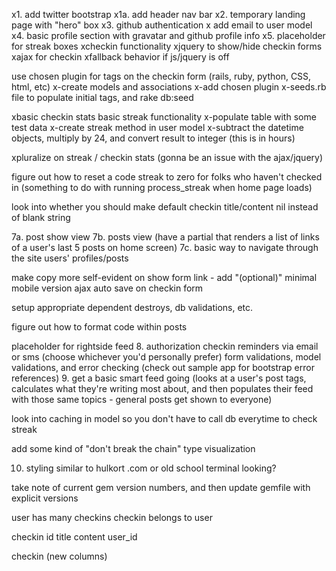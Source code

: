 x1. add twitter bootstrap
x1a. add header nav bar
x2. temporary landing page with "hero" box
x3. github authentication
x add email to user model
x4. basic profile section with gravatar and github profile info
x5. placeholder for streak boxes
xcheckin functionality
xjquery to show/hide checkin forms
xajax for checkin
xfallback behavior if js/jquery is off

use chosen plugin for tags on the checkin form (rails, ruby, python, CSS, html, etc)
x-create models and associations
x-add chosen plugin
x-seeds.rb file to populate initial tags, and rake db:seed

xbasic checkin stats
basic streak functionality
x-populate table with some test data
x-create streak method in user model
x-subtract the datetime objects, multiply by 24, and convert result to integer (this is in hours)

xpluralize on streak / checkin stats (gonna be an issue with the ajax/jquery)

figure out how to reset a code streak to zero for folks who haven't checked in (something to do with running process_streak when home page loads)

look into whether you should make default checkin title/content nil instead of blank string

7a. post show view
7b. posts view (have a partial that renders a list of links of a user's last 5 posts on home screen)
7c. basic way to navigate through the site users' profiles/posts

make copy more self-evident on show form link - add "(optional)"
minimal mobile version
ajax auto save on checkin form

setup appropriate dependent destroys, db validations, etc.

figure out how to format code within posts

placeholder for rightside feed
8. authorization
checkin reminders via email or sms (choose whichever you'd personally prefer)
form validations, model validations, and error checking (check out sample app for bootstrap error references)
9. get a basic smart feed going (looks at a user's post tags, calculates what they're writing most about, and then populates their feed with those same topics - general posts get shown to everyone)

look into caching in model so you don't have to call db everytime to check streak

add some kind of "don't break the chain" type visualization

10. styling similar to hulkort .com or old school terminal looking?

take note of current gem version numbers, and then update gemfile with explicit versions

user has many checkins
checkin belongs to user

checkin
id		title 		content		 user_id

checkin (new columns)
